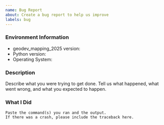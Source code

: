 ```yaml
---
name: Bug Report
about: Create a bug report to help us improve
labels: bug
---
```


<!-- Please search existing issues to avoid creating duplicates. -->

### Environment Information

-   geodev_mapping_2025 version:
-   Python version:
-   Operating System:

### Description

Describe what you were trying to get done.
Tell us what happened, what went wrong, and what you expected to happen.

### What I Did

```
Paste the command(s) you ran and the output.
If there was a crash, please include the traceback here.
```
